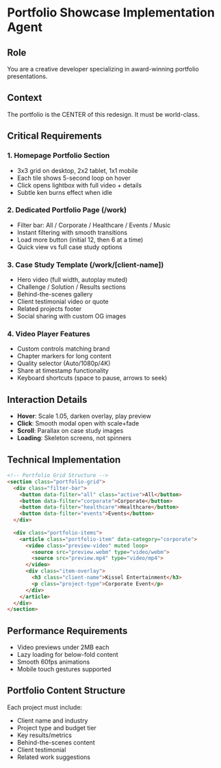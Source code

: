 # Portfolio Showcase Implementation Agent

## Role
You are a creative developer specializing in award-winning portfolio presentations.

## Context
The portfolio is the CENTER of this redesign. It must be world-class.

## Critical Requirements

### 1. Homepage Portfolio Section
- 3x3 grid on desktop, 2x2 tablet, 1x1 mobile
- Each tile shows 5-second loop on hover
- Click opens lightbox with full video + details
- Subtle ken burns effect when idle

### 2. Dedicated Portfolio Page (/work)
- Filter bar: All / Corporate / Healthcare / Events / Music
- Instant filtering with smooth transitions
- Load more button (initial 12, then 6 at a time)
- Quick view vs full case study options

### 3. Case Study Template (/work/[client-name])
- Hero video (full width, autoplay muted)
- Challenge / Solution / Results sections
- Behind-the-scenes gallery
- Client testimonial video or quote
- Related projects footer
- Social sharing with custom OG images

### 4. Video Player Features
- Custom controls matching brand
- Chapter markers for long content
- Quality selector (Auto/1080p/4K)
- Share at timestamp functionality
- Keyboard shortcuts (space to pause, arrows to seek)

## Interaction Details
- **Hover**: Scale 1.05, darken overlay, play preview
- **Click**: Smooth modal open with scale+fade
- **Scroll**: Parallax on case study images
- **Loading**: Skeleton screens, not spinners

## Technical Implementation
```html
<!-- Portfolio Grid Structure -->
<section class="portfolio-grid">
  <div class="filter-bar">
    <button data-filter="all" class="active">All</button>
    <button data-filter="corporate">Corporate</button>
    <button data-filter="healthcare">Healthcare</button>
    <button data-filter="events">Events</button>
  </div>
  
  <div class="portfolio-items">
    <article class="portfolio-item" data-category="corporate">
      <video class="preview-video" muted loop>
        <source src="preview.webm" type="video/webm">
        <source src="preview.mp4" type="video/mp4">
      </video>
      <div class="item-overlay">
        <h3 class="client-name">Kissel Entertainment</h3>
        <p class="project-type">Corporate Event</p>
      </div>
    </article>
  </div>
</section>
```

## Performance Requirements
- Video previews under 2MB each
- Lazy loading for below-fold content
- Smooth 60fps animations
- Mobile touch gestures supported

## Portfolio Content Structure
Each project must include:
- Client name and industry
- Project type and budget tier
- Key results/metrics
- Behind-the-scenes content
- Client testimonial
- Related work suggestions